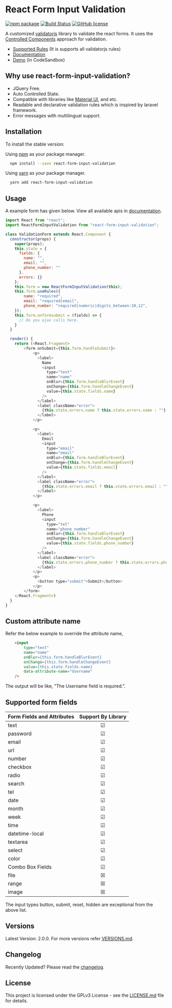 # React Form Input Validation

[![npm package](https://img.shields.io/npm/v/react-form-input-validation)](https://www.npmjs.com/package/react-form-input-validation)
[![Build Status](https://api.travis-ci.org/gokulakannant/react-form-input-validation.png?branch=master)](https://travis-ci.org/gokulakannant/react-form-input-validation)
[![GitHub license](https://img.shields.io/github/license/gokulakannant/react-form-input-validation.svg)](https://github.com/gokulakannant/react-form-input-validation/blob/master/LICENSE.md)

A customized [validatorjs](https://www.npmjs.com/package/validatorjs) library to validate the react forms. It uses the [Controlled Components](https://reactjs.org/docs/forms.html#controlled-components) approach for validation.

* [Supported Rules](https://www.npmjs.com/package/validatorjs#available-rules) (It is supports all validatorjs rules)
* [Documentation](https://gokulakannant.github.io/react-form-input-validation/v2.0.0/index.html)
* [Demo](https://codesandbox.io/s/react-form-input-validation-demp-hyuju?fontsize=14&hidenavigation=1&theme=dark) (in CodeSandbox)

## Why use react-form-input-validation?

* JQuery Free.
* Auto Controlled State.
* Compatible with libraries like [Material UI](https://material-ui.com/), and etc.
* Readable and declarative validation rules which is inspired by laravel framework.
* Error messages with multilingual support.

## Installation

To install the stable version:

Using [npm](https://www.npmjs.com/) as your package manager.

```bash
  npm install --save react-form-input-validation
```

Using [yarn](https://yarnpkg.com/en/) as your package manager.

```bash
  yarn add react-form-input-validation
```

## Usage

A example form has given below. View all available apis in [documentation](https://gokulakannant.github.io/react-form-input-validation/v2.0.0/index.html).

```js
import React from "react";
import ReactFormInputValidation from "react-form-input-validation";

class ValidationForm extends React.Component {
  constructor(props) {
    super(props);
    this.state = {
      fields: {
        name: "",
        email: "",
        phone_number: ""
      },
      errors: {}
    };
    this.form = new ReactFormInputValidation(this);
    this.form.useRules({
        name: "required",
        email: "required|email",
        phone_number: "required|numeric|digits_between:10,12",
    });
    this.form.onformsubmit = (fields) => {
      // Do you ajax calls here.
    }
  }

  render() {
    return (<React.Fragment>
        <form onSubmit={this.form.handleSubmit}>
            <p>
              <label>
                Name
                <input
                  type="text"
                  name="name"
                  onBlur={this.form.handleBlurEvent}
                  onChange={this.form.handleChangeEvent}
                  value={this.state.fields.name}
                />
              </label>
              <label className="error">
                {this.state.errors.name ? this.state.errors.name : ""}
              </label>
            </p>

            <p>
              <label>
                Email
                <input
                  type="email"
                  name="email"
                  onBlur={this.form.handleBlurEvent}
                  onChange={this.form.handleChangeEvent}
                  value={this.state.fields.email}
                />
              </label>
              <label className="error">
                {this.state.errors.email ? this.state.errors.email : ""}
              </label>
            </p>

            <p>
              <label>
                Phone
                <input
                  type="tel"
                  name="phone_number"
                  onBlur={this.form.handleBlurEvent}
                  onChange={this.form.handleChangeEvent}
                  value={this.state.fields.phone_number}
                />
              </label>
              <label className="error">
                {this.state.errors.phone_number ? this.state.errors.phone_number : ""}
              </label>
            </p>
            <p>
              <button type="submit">Submit</button>
            </p>
        </form>
    </React.Fragment>)
  }
}
```

## Custom attribute name

Refer the below example to override the attribute name,

```html
    <input
        type="text"
        name="name"
        onBlur={this.form.handleBlurEvent}
        onChange={this.form.handleChangeEvent}
        value={this.state.fields.name}
        data-attribute-name="Username"
    />
```

The output will be like, "The Username field is required.".

## Supported form fields

|Form Fields and Attributes|Support By Library|
| :-- |:--:|
|text|&#x2611;|
|password|&#x2611;|
|email|&#x2611;|
|url|&#x2611;|
|number|&#x2611;|
|checkbox|&#x2611;|
|radio|&#x2611;|
|search|&#x2611;|
|tel|&#x2611;|
|date|&#x2611;|
|month|&#x2611;|
|week|&#x2611;|
|time|&#x2611;|
|datetime-local|&#x2611;|
|textarea|&#x2611;|
|select|&#x2611;|
|color|&#x2611;|
|Combo Box Fields|&#x2611;|
|file|&#x2612;|
|range|&#x2612;|
|image|&#x2612;|

The input types button, submit, reset, hidden are exceptional from the above list.

## Versions

Latest Version: 2.0.0. For more versions refer [VERSIONS.md](VERSIONS.md).

## Changelog

Recently Updated? Please read the [changelog](CHANGELOG.md).

## License

This project is licensed under the GPLv3 License - see the [LICENSE.md](LICENSE.md) file for details.
